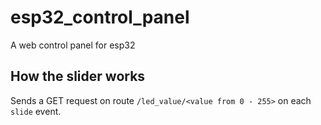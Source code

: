 # esp32_control_panel
A web control panel for esp32

## How the slider works
Sends a GET request on route `/led_value/<value from 0 - 255>` on each `slide` event.